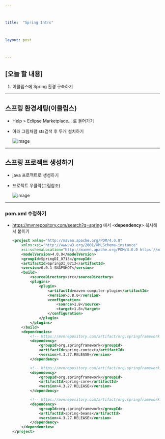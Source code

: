 ```yaml
---



title:  "Spring Intro"



layout: post



---
```



## [오늘 할 내용]
1. 이클립스에 Spring 환경 구축하기


***

## 스프링 환경세팅(이클립스)
- Help > Eclipse Marketplace... 로 들어가기
- 아래 그림처럼 sts검색 후 두개 설치하기

	![image](https://user-images.githubusercontent.com/52989294/87260855-d4393180-c4ee-11ea-98cd-439f721112d9.png)

***

## 스프링 프로젝트 생성하기
- java 프로젝트로 생성하기
- 프로젝트 우클릭(그림참조)

	![image](https://user-images.githubusercontent.com/52989294/87260766-5b39da00-c4ee-11ea-9aa7-c1fde2c2698b.png)

***

### pom.xml 수정하기
- <https://mvnrepository.com/search?q=spring> 에서 <**dependency**> 복사해서 붙이기

    ~~~ xml
    <project xmlns="http://maven.apache.org/POM/4.0.0"
        xmlns:xsi="http://www.w3.org/2001/XMLSchema-instance"
        xsi:schemaLocation="http://maven.apache.org/POM/4.0.0 https://maven.apache.org/xsd/maven-4.0.0.xsd">
        <modelVersion>4.0.0</modelVersion>
        <groupId>SpringDI_0713</groupId>
        <artifactId>SpringDI_0713</artifactId>
        <version>0.0.1-SNAPSHOT</version>
        <build>
            <sourceDirectory>src</sourceDirectory>
            <plugins>
                <plugin>
                    <artifactId>maven-compiler-plugin</artifactId>
                    <version>3.8.0</version>
                    <configuration>
                        <source>1.8</source>
                        <target>1.8</target>
                    </configuration>
                </plugin>
            </plugins>
        </build>
        <dependencies>
            <!-- https://mvnrepository.com/artifact/org.springframework/spring-context -->
            <dependency>
                <groupId>org.springframework</groupId>
                <artifactId>spring-context</artifactId>
                <version>4.3.27.RELEASE</version>
            </dependency>

            <!-- https://mvnrepository.com/artifact/org.springframework/spring-core -->
            <dependency>
                <groupId>org.springframework</groupId>
                <artifactId>spring-core</artifactId>
                <version>4.3.27.RELEASE</version>
            </dependency>

            <!-- https://mvnrepository.com/artifact/org.springframework/spring-beans -->
            <dependency>
                <groupId>org.springframework</groupId>
                <artifactId>spring-beans</artifactId>
                <version>4.3.27.RELEASE</version>
            </dependency>
        </dependencies>
    </project>
    ~~~


































